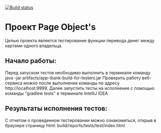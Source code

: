 [![Build status](https://ci.appveyor.com/api/projects/status/9tl8jqts79ftqt4u?svg=true)](https://ci.appveyor.com/project/OlgaN/pageobject)

# Проект Page Object's
Целью проекта является тестирование функции перевода денег между картами одного владельца.

## Начало работы:
Перед запуском тестов необходимо выполнить в терминале команду java -jar artifacts/app-ibank-build-for-testers.jar
Проверить работу веб-сервиса можно после выполнения команды по адресу http://localhost:9999.
Далее запустить тесты на исполнение с помощью команды "gradlew tests" в терминале IntelliJ IDEA

## Результаты исполнения тестов:
С отчетом о проведенном тестировании можно ознакомиться, открыв в браузере страницу html:
build/reports/tests/test/index.html
